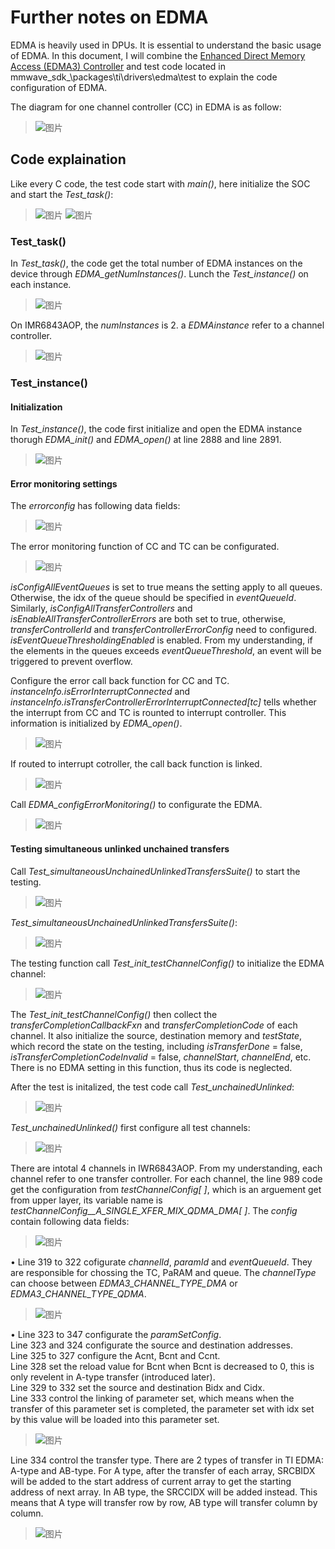 # Further notes on EDMA
EDMA is heavily used in DPUs. It is essential to understand the basic usage of EDMA. In this document, I will combine the [Enhanced Direct Memory Access (EDMA3) Controller](https://www.ti.com/lit/ug/sprugs5b/sprugs5b.pdf) and test code located in mmwave_sdk_<ver>\packages\ti\drivers\edma\test to explain the code configuration of EDMA.
  
The diagram for one channel controller (CC) in EDMA is as follow:
  >![图片](https://user-images.githubusercontent.com/85469000/170001762-4a1806a3-8c07-4411-9318-e8d19fa14911.png)

  
## Code explaination
  
Like every C code, the test code start with *main()*, here initialize the SOC and start the *Test_task()*:  
  >![图片](https://user-images.githubusercontent.com/85469000/169942669-75f543ab-0314-4042-b749-79c8dc3da9b2.png)
  >![图片](https://user-images.githubusercontent.com/85469000/169942704-d58b1938-7d5f-4dba-942d-10327c1d3e31.png)

### Test_task()
  
In *Test_task()*, the code get the total number of EDMA instances on the device through *EDMA_getNumInstances()*. Lunch the *Test_instance()* on each instance.  
  >![图片](https://user-images.githubusercontent.com/85469000/169942883-02f0afef-3249-43c2-8aea-4b82eb3ecca9.png)
  
On IMR6843AOP, the *numInstances* is 2. a *EDMAinstance* refer to a channel controller.  
  >![图片](https://user-images.githubusercontent.com/85469000/169943496-c7c730d2-4de5-4348-8a99-d471cea411a5.png)


### Test_instance()
#### Initialization
In *Test_instance()*, the code first initialize and open the EDMA instance thorugh *EDMA_init()* and *EDMA_open()* at line 2888 and line 2891.  
  >![图片](https://user-images.githubusercontent.com/85469000/169943028-41c3e23f-343c-4218-beca-d7654e9fca84.png)  
  
#### Error monitoring settings
The *errorconfig* has following data fields:
  >![图片](https://user-images.githubusercontent.com/85469000/170005733-c9beca5b-01b0-4e9a-a529-2bb74179a28a.png)
  
The error monitoring function of CC and TC can be configurated. 
  >![图片](https://user-images.githubusercontent.com/85469000/170003114-5447f8a1-221c-40fd-a445-6888cd7dc8ed.png)
  
*isConfigAllEventQueues* is set to true means the setting apply to all queues. Otherwise, the idx of the queue should be specified in *eventQueueId*.  
Similarly, *isConfigAllTransferControllers* and *isEnableAllTransferControllerErrors* are both set to true, otherwise, *transferControllerId* and *transferControllerErrorConfig* need to configured.  
*isEventQueueThresholdingEnabled* is enabled. From my understanding, if the elements in the queues exceeds *eventQueueThreshold*, an event will be triggered to prevent overflow.
  
Configure the error call back function for CC and TC. *instanceInfo.isErrorInterruptConnected* and *instanceInfo.isTransferControllerErrorInterruptConnected[tc]* tells whether the interrupt from CC and TC is rounted to interrupt controller. This information is initialized by *EDMA_open()*.  
  >![图片](https://user-images.githubusercontent.com/85469000/170009969-8ada1e03-0c00-4585-b412-5ca6b25159b4.png)  
  
  If routed to interrupt cotroller, the call back function is linked.  
  >![图片](https://user-images.githubusercontent.com/85469000/170010130-a55a3767-917b-4fda-accc-6b511afe6e10.png)

  Call *EDMA_configErrorMonitoring()* to configurate the EDMA.
  >![图片](https://user-images.githubusercontent.com/85469000/170010908-93a04acd-2898-4bc6-8c16-43b1650d8049.png)

  #### Testing simultaneous unlinked unchained transfers
Call *Test_simultaneousUnchainedUnlinkedTransfersSuite()* to start the testing.  
  >![图片](https://user-images.githubusercontent.com/85469000/170011064-76a3e80e-4be4-4dd0-8e1a-8fce0a084108.png)
  
*Test_simultaneousUnchainedUnlinkedTransfersSuite()*:
  >![图片](https://user-images.githubusercontent.com/85469000/170011372-3aa0d8c9-b48b-448b-b471-3a5ad237b63f.png)

The testing function call *Test_init_testChannelConfig()* to initialize the EDMA channel:
  >![图片](https://user-images.githubusercontent.com/85469000/170011548-7160e968-5921-469b-a10f-4ba281b54d30.png)
  
The *Test_init_testChannelConfig()* then collect the *transferCompletionCallbackFxn* and *transferCompletionCode* of each channel. It also initialize the source, destination memory and *testState*, which record the state on the testing, including *isTransferDone* = false, *isTransferCompletionCodeInvalid* = false, *channelStart*, *channelEnd*, etc. There is no EDMA setting in this function, thus its code is neglected.
  
After the test is initalized, the test code call *Test_unchainedUnlinked*:
  >![图片](https://user-images.githubusercontent.com/85469000/170042968-1d95662c-02fd-4ddd-81fc-263ce0b972f6.png)
  
*Test_unchainedUnlinked()* first configure all test channels:
  >![图片](https://user-images.githubusercontent.com/85469000/170044830-fe5262f2-0a98-4607-bde2-dd866c700c97.png)

There are intotal 4 channels in IWR6843AOP. From my understanding, each channel refer to one transfer controller. For each channel, the line 989 code get the configuration from *testChannelConfig[ ]*, which is an arguement get from upper layer, its variable name is *testChannelConfig__A_SINGLE_XFER_MIX_QDMA_DMA[ ]*. The *config* contain following data fields:
  >![图片](https://user-images.githubusercontent.com/85469000/170049938-e6e283b0-56b1-4f3d-8d14-2fb6e0542193.png)

  • Line 319 to 322 cofigurate *channelId*, *paramId* and *eventQueueId*. They are responsible for chossing the TC, PaRAM and queue. The *channelType* can choose between *EDMA3_CHANNEL_TYPE_DMA* or *EDMA3_CHANNEL_TYPE_QDMA*.
  >![图片](https://user-images.githubusercontent.com/85469000/170050298-7ed067c7-2eaa-480a-a607-6f244000098c.png)

  • Line 323 to 347 configurate the *paramSetConfig*.  
  Line 323 and 324 configurate the source and destination addresses.  
  Line 325 to 327 configure the Acnt, Bcnt and Ccnt.  
  Line 328 set the reload value for Bcnt when Bcnt is decreased to 0, this is only revelent in A-type transfer (introduced later).  
  Line 329 to 332 set the source and destination Bidx and Cidx.  
  Line 333 control the linking of parameter set, which means when the transfer of this parameter set is completed, the parameter set with idx set by this value will be loaded into this parameter set.  
  >![图片](https://user-images.githubusercontent.com/85469000/170052978-8c24e6c2-ae48-45e9-93e9-f568d919212d.png)
  
  Line 334 control the transfer type. There are 2 types of transfer in TI EDMA: A-type and AB-type. For A type, after the transfer of each array, SRCBIDX will be added to the start address of current array to get the starting address of next array. In AB type, the SRCCIDX will be added instead. This means that A type will transfer row by row, AB type will transfer column by column.
  >![图片](https://user-images.githubusercontent.com/85469000/170054530-74bc9e8c-9f7f-45ae-9ec9-6cb1dcd06f93.png)



